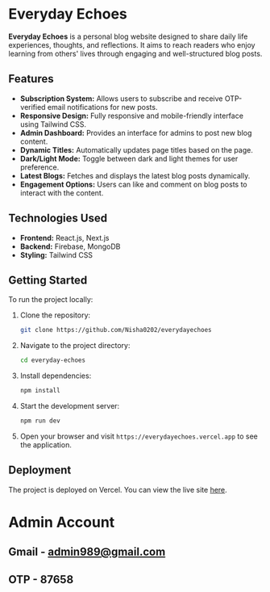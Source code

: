 # Everyday Echoes

**Everyday Echoes** is a personal blog website designed to share daily life experiences, thoughts, and reflections. It aims to reach readers who enjoy learning from others' lives through engaging and well-structured blog posts.

## Features

- **Subscription System:** Allows users to subscribe and receive OTP-verified email notifications for new posts.
- **Responsive Design:** Fully responsive and mobile-friendly interface using Tailwind CSS.
- **Admin Dashboard:** Provides an interface for admins to post new blog content.
- **Dynamic Titles:** Automatically updates page titles based on the page.
- **Dark/Light Mode:** Toggle between dark and light themes for user preference.
- **Latest Blogs:** Fetches and displays the latest blog posts dynamically.
- **Engagement Options:** Users can like and comment on blog posts to interact with the content.

## Technologies Used

- **Frontend:** React.js, Next.js
- **Backend:** Firebase, MongoDB
- **Styling:** Tailwind CSS

## Getting Started

To run the project locally:

1. Clone the repository:
   ```bash
   git clone https://github.com/Nisha0202/everydayechoes
   ```

2. Navigate to the project directory:
   ```bash
   cd everyday-echoes
   ```

3. Install dependencies:
   ```bash
   npm install
   ```

4. Start the development server:
   ```bash
   npm run dev
   ```

5. Open your browser and visit `https://everydayechoes.vercel.app` to see the application.

## Deployment

The project is deployed on Vercel. You can view the live site [here](https://everydayechoes.vercel.app/).

# Admin Account

## Gmail - admin989@gmail.com
## OTP - 87658

